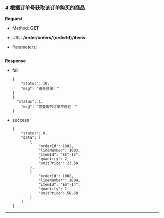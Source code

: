 ### 4.根据订单号获取该订单购买的商品

**Request**

- Method: **GET**

- URL: **/order/orders/{orderId}/items**

- Parameters:

  ```
  
  ```

**Response**

- fail

  ```
  {
      "status": 10,
      "msg": "请先登录！"
  }
  {
  	"status": 1,
      "msg": "您查询的订单不存在！"
  }
  ```

- success

  ```
  {
      "status": 0,
      "data": [
          {
              "orderId": 1002,
              "lineNumber": 1003,
              "itemId": "EST-15",
              "quantity": 2,
              "unitPrice": 23.50
          },
          {
              "orderId": 1002,
              "lineNumber": 1004,
              "itemId": "EST-14",
              "quantity": 1,
              "unitPrice": 58.50
          }
      ]
  }
  ```

-------